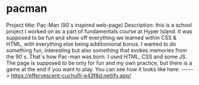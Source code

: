 # pacman
Project title: Pac-Man (90´s inspired web-page)
Description: this is a school project I worked on as a part of fundamentals course at Hyper Island. It was supposed to be fun and show off everything we learned within CSS & HTML, with everything else being additionional bonus. 
I wanted to do something fun, interesting but also something that evokes memories from the 90´s. That´s how Pac-man was born.
I used HTML, CSS and some JS. 
The page is supposed to be only for fun and my own practice, but there is a game at the end if you want to play.
You can see how it looks like here: ----->   https://effervescent-cuchufli-e43f8d.netlify.app/
